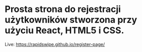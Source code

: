 # Prosta strona do rejestracji użytkowników stworzona przy użyciu React, HTML5 i CSS.

Live: https://rapidswipe.github.io/register-page/

